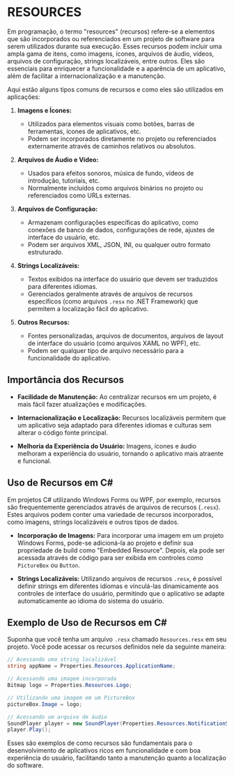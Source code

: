 # RESOURCES
Em programação, o termo "resources" (recursos) refere-se a elementos que são incorporados ou referenciados em um projeto de software para serem utilizados durante sua execução. Esses recursos podem incluir uma ampla gama de itens, como imagens, ícones, arquivos de áudio, vídeos, arquivos de configuração, strings localizáveis, entre outros. Eles são essenciais para enriquecer a funcionalidade e a aparência de um aplicativo, além de facilitar a internacionalização e a manutenção.

Aqui estão alguns tipos comuns de recursos e como eles são utilizados em aplicações:

1. **Imagens e Ícones:**
   - Utilizados para elementos visuais como botões, barras de ferramentas, ícones de aplicativos, etc.
   - Podem ser incorporados diretamente no projeto ou referenciados externamente através de caminhos relativos ou absolutos.

2. **Arquivos de Áudio e Vídeo:**
   - Usados para efeitos sonoros, música de fundo, vídeos de introdução, tutoriais, etc.
   - Normalmente incluídos como arquivos binários no projeto ou referenciados como URLs externas.

3. **Arquivos de Configuração:**
   - Armazenam configurações específicas do aplicativo, como conexões de banco de dados, configurações de rede, ajustes de interface do usuário, etc.
   - Podem ser arquivos XML, JSON, INI, ou qualquer outro formato estruturado.

4. **Strings Localizáveis:**
   - Textos exibidos na interface do usuário que devem ser traduzidos para diferentes idiomas.
   - Gerenciados geralmente através de arquivos de recursos específicos (como arquivos `.resx` no .NET Framework) que permitem a localização fácil do aplicativo.

5. **Outros Recursos:**
   - Fontes personalizadas, arquivos de documentos, arquivos de layout de interface do usuário (como arquivos XAML no WPF), etc.
   - Podem ser qualquer tipo de arquivo necessário para a funcionalidade do aplicativo.

## Importância dos Recursos
- **Facilidade de Manutenção:** Ao centralizar recursos em um projeto, é mais fácil fazer atualizações e modificações.
  
- **Internacionalização e Localização:** Recursos localizáveis permitem que um aplicativo seja adaptado para diferentes idiomas e culturas sem alterar o código fonte principal.

- **Melhoria da Experiência do Usuário:** Imagens, ícones e áudio melhoram a experiência do usuário, tornando o aplicativo mais atraente e funcional.

## Uso de Recursos em C#
Em projetos C# utilizando Windows Forms ou WPF, por exemplo, recursos são frequentemente gerenciados através de arquivos de recursos (`.resx`). Estes arquivos podem conter uma variedade de recursos incorporados, como imagens, strings localizáveis e outros tipos de dados.

- **Incorporação de Imagens:** Para incorporar uma imagem em um projeto Windows Forms, pode-se adicioná-la ao projeto e definir sua propriedade de build como "Embedded Resource". Depois, ela pode ser acessada através de código para ser exibida em controles como `PictureBox` ou `Button`.

- **Strings Localizáveis:** Utilizando arquivos de recursos `.resx`, é possível definir strings em diferentes idiomas e vinculá-las dinamicamente aos controles de interface do usuário, permitindo que o aplicativo se adapte automaticamente ao idioma do sistema do usuário.

## Exemplo de Uso de Recursos em C#
Suponha que você tenha um arquivo `.resx` chamado `Resources.resx` em seu projeto. Você pode acessar os recursos definidos nele da seguinte maneira:

```csharp
// Acessando uma string localizável
string appName = Properties.Resources.ApplicationName;

// Acessando uma imagem incorporada
Bitmap logo = Properties.Resources.Logo;

// Utilizando uma imagem em um PictureBox
pictureBox.Image = logo;

// Acessando um arquivo de áudio
SoundPlayer player = new SoundPlayer(Properties.Resources.NotificationSound);
player.Play();
```

Esses são exemplos de como recursos são fundamentais para o desenvolvimento de aplicativos ricos em funcionalidade e com boa experiência do usuário, facilitando tanto a manutenção quanto a localização do software.